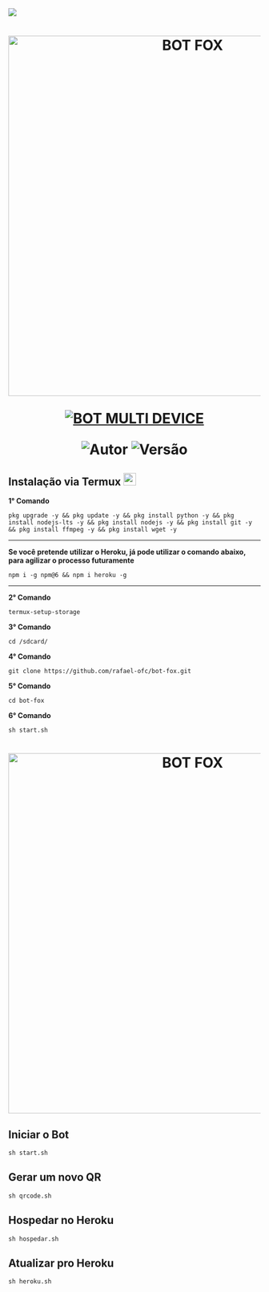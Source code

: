 <img src="https://readme-typing-svg.herokuapp.com/?font=mono&size=30&duration=4000&color=FF4500&center=falso&vCenter=falso&lines=BOT+FOX;BOT+MULTI-DEVICE;ESPERO+QUE+GOSTEM">

<h1 align="center">
<p>
<img src= "https://user-images.githubusercontent.com/108157095/182037873-aac6bd48-f46d-4707-9767-2d925bce80f0.png" alt="BOT FOX" width="720">
</p>

<p align="center">
<a href="#"><img title="BOT MULTI DEVICE" src="https://img.shields.io/badge/BOT MULTI DEVICE-blue?&style=for-the-badge"></a>
</p>

<p align="center">
<img title="Autor" src="https://img.shields.io/badge/Autor-RAFAEL-orange.svg?style=for-the-badge&logo=github"></a>
<img title="Versão" src="https://img.shields.io/badge/Versão-2.0.0-orange.svg?style=for-the-badge&logo=github"></a>
</p>

## Instalação via Termux  <img src="https://user-images.githubusercontent.com/108157095/182052725-6568419a-6a9f-490a-85ea-90b94af694fe.png" height="25px">
**1° Comando**
```
pkg upgrade -y && pkg update -y && pkg install python -y && pkg install nodejs-lts -y && pkg install nodejs -y && pkg install git -y && pkg install ffmpeg -y && pkg install wget -y
```
---------------------------

**Se você pretende utilizar o Heroku, já pode utilizar o comando abaixo, para agilizar o processo futuramente**
```
npm i -g npm@6 && npm i heroku -g
```
---------------------------

**2° Comando**
```
termux-setup-storage
```
**3° Comando**
```
cd /sdcard/
```
**4° Comando**
```
git clone https://github.com/rafael-ofc/bot-fox.git
```
**5° Comando**
```
cd bot-fox
```
**6° Comando**
```
sh start.sh
```

<h1 align="center">
<p>
<img src= "https://user-images.githubusercontent.com/108157095/182040748-abc9d0b8-2f14-4e6d-ba4c-00ee9b97440d.png" alt="BOT FOX" width="720">
</p>
</p>

## Iniciar o Bot
```
sh start.sh
```

## Gerar um novo QR
```
sh qrcode.sh
```

## Hospedar no Heroku
```
sh hospedar.sh
```

## Atualizar pro Heroku
```
sh heroku.sh
```
